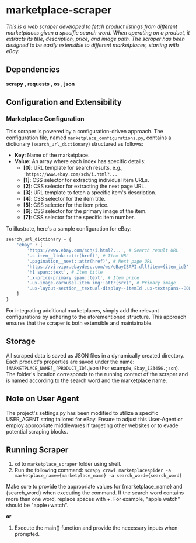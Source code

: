 # **marketplace-scraper**
_This is a web scraper developed to fetch product listings from different marketplaces given a specific search word. When operating on a product, it extracts its title, description, price, and image path. The scraper has been designed to be easily extensible to different marketplaces, starting with eBay._

## **Dependencies**

**scrapy**  , **requests** , **os**  ,  **json**

## **Configuration and Extensibility**

### Marketplace Configuration

This scraper is powered by a configuration-driven approach. The configuration file, named `marketplace_configurations.py`, contains a dictionary (`search_url_dictionary`) structured as follows:

- **Key**: Name of the marketplace.
- **Value**: An array where each index has specific details:
    - **[0]**: URL template for search results. e.g., `'https://www.ebay.com/sch/i.html?...`
    - **[1]**: CSS selector for extracting individual item URLs.
    - **[2]**: CSS selector for extracting the next page URL.
    - **[3]**: URL template to fetch a specific item's description.
    - **[4]**: CSS selector for the item title.
    - **[5]**: CSS selector for the item price.
    - **[6]**: CSS selector for the primary image of the item.
    - **[7]**: CSS selector for the specific item number.

To illustrate, here's a sample configuration for eBay:

```python
search_url_dictionary = {
    'ebay' : [
        'https://www.ebay.com/sch/i.html?...', # Search result URL
        '.s-item__link::attr(href)', # Item URL
        '.pagination__next::attr(href)', # Next page URL
        'https://vi.vipr.ebaydesc.com/ws/eBayISAPI.dll?item={item_id}', # Item description
        'h1 span::text', # Item title
        '.x-price-primary span::text', # Item price
        '.ux-image-carousel-item img::attr(src)', # Primary image
        '.ux-layout-section__textual-display--itemId .ux-textspans--BOLD::text' # Item number
    ]
}
```
For integrating additional marketplaces, simply add the relevant configurations by adhering to the aforementioned structure. This approach ensures that the scraper is both extensible and maintainable.

## **Storage**
All scraped data is saved as JSON files in a dynamically created directory. Each product's properties are saved under the name: `[MARKETPLACE_NAME]_[PRODUCT_ID]`.json (For example, `Ebay_123456.json`). The folder's location corresponds to the running context of the scraper and is named according to the search word and the marketplace name. 


## **Note on User Agent**
The project's settings.py has been modified to utilize a specific USER_AGENT string tailored for eBay. Ensure to adjust this User-Agent or employ appropriate middlewares if targeting other websites or to evade potential scraping blocks.

## **Running Scraper**

1. `cd` to `marketplace_scraper` folder using shell.
2. Run the following command: `scrapy crawl marketplacespider -a marketplace_name={marketplace_name} -a search_word={search_word}`

Make sure to provide the appropriate values for {marketplace_name} and {search_word} when executing the command. If the search word contains more than one word, replace spaces with +. For example, "apple watch" should be "apple+watch".

**or**

1. Execute the main() function and provide the necessary inputs when prompted.
